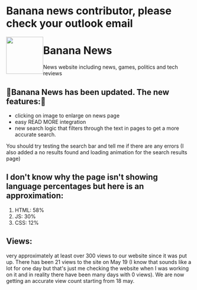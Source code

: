 # Banana news contributor, please check your outlook email
<img src="https://banana-news.github.io/banana/images/logosvg.svg" height="100" width="100" style="float:left;">

# Banana News
News website including news, games, politics and tech reviews


## 🎉Banana News has been updated. The new features:🎉
- clicking on image to enlarge on news page
- easy READ MORE integration
- new search logic that filters through the text in pages to get a more accurate search.

You should try testing the search bar and tell me if there are any errors
(I also added a no results found and loading animation for the search results page)


## I don't know why the page isn't showing language percentages but here is an approximation:
1. HTML: 58%
2. JS: 30%
3. CSS: 12%

## Views:
very approximately at least over 300 views to our website since it was put up. There has been 21 views to the site on May 19 (I know that sounds like a lot for one day but that's just me checking the website when I was working on it and in reality there have been many days with 0 views). We are now getting an accurate view count starting from 18 may.


